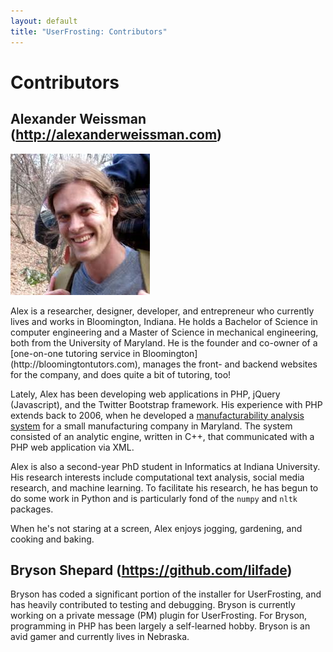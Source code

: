 ```yaml
---
layout: default
title: "UserFrosting: Contributors"
---
```


# Contributors

## Alexander Weissman (http://alexanderweissman.com)

<img class="img-right" src="images/contributor-weissman.jpg">
<p class="lead">Alex is a researcher, designer, developer, and entrepreneur who currently lives and works in Bloomington, Indiana.  He holds a Bachelor of Science in computer engineering and a Master of Science in mechanical engineering, both from the University of Maryland.  He is the founder and co-owner of a [one-on-one tutoring service in Bloomington](http://bloomingtontutors.com), manages the front- and backend websites for the company, and does quite a bit of tutoring, too!</p>

<p class="lead">Lately, Alex has been developing web applications in PHP, jQuery (Javascript), and the Twitter Bootstrap framework.  His experience with PHP extends back to 2006, when he developed a <a href="http://alexanderweissman.com/completed-projects">manufacturability analysis system</a> for a small manufacturing company in Maryland.  The system consisted of an analytic engine, written in C++, that communicated with a PHP web application via XML.</p>

<p class="lead">Alex is also a second-year PhD student in Informatics at Indiana University.  His research interests include computational text analysis, social media research, and machine learning.  To facilitate his research, he has begun to do some work in Python and is particularly fond of the <code>numpy</code> and <code>nltk</code> packages.</p>

<p class="lead">When he's not staring at a screen, Alex enjoys jogging, gardening, and cooking and baking.</p>

## Bryson Shepard (https://github.com/lilfade)

<p class="lead">Bryson has coded a significant portion of the installer for UserFrosting, and has heavily contributed to testing and debugging.  Bryson is currently working on a private message (PM) plugin for UserFrosting.  For Bryson, programming in PHP has been largely a self-learned hobby.  Bryson is an avid gamer and currently lives in Nebraska.</p>